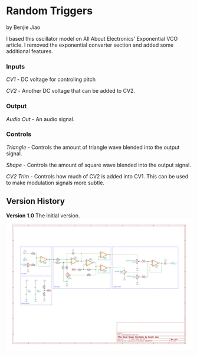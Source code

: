 # Random Triggers
by Benjie Jiao

I based this oscillator model on All About Electronics' Exponential VCO article. I removed the exponential converter section and added some additional features.

### Inputs

*CV1* - DC voltage for controling pitch

*CV2* - Another DC voltage that can be added to CV2. 

### Output

*Audio Out* - An audio signal. 

### Controls

*Triangle* - Controls the amount of triangle wave blended into the output signal.

*Shape* - Controls the amount of square wave blended into the output signal. 

*CV2 Trim* - Controls how much of CV2 is added into CV1. This can be used to make modulation signals more subtle.

## Version History

**Version 1.0**
The initial version.
<img src="./DualShapeOscillator v1.0.svg">
